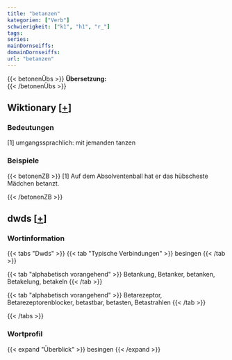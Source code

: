 ```yaml
---
title: "betanzen"
kategorien: ["Verb"]
schwierigkeit: ["k1", "h1", "r_"]
tags:
series:
mainDornseiffs:
domainDornseiffs:
url: "betanzen"
---
```


{{< betonenÜbs >}}
**Übersetzung:**  
{{< /betonenÜbs >}}

## Wiktionary [[+](https://de.wiktionary.org/wiki/betanzen)]

### Bedeutungen
[1] umgangssprachlich: mit jemanden tanzen  

### Beispiele
{{< betonenZB >}}
[1] Auf dem Absolventenball hat er das hübscheste Mädchen betanzt.  

{{< /betonenZB >}}


## dwds [[+](https://www.dwds.de/wb/betanzen)]

### Wortinformation
{{< tabs "Dwds" >}}
{{< tab "Typische Verbindungen" >}}
besingen
{{< /tab >}}

{{< tab "alphabetisch vorangehend" >}}
Betankung, Betanker, betanken, Betakelung, betakeln
{{< /tab >}}

{{< tab "alphabetisch vorangehend" >}}
Betarezeptor, Betarezeptorenblocker, betastbar, betasten, Betastrahlen
{{< /tab >}}

{{< /tabs >}}

### Wortprofil
{{< expand "Überblick" >}} besingen {{< /expand >}}

